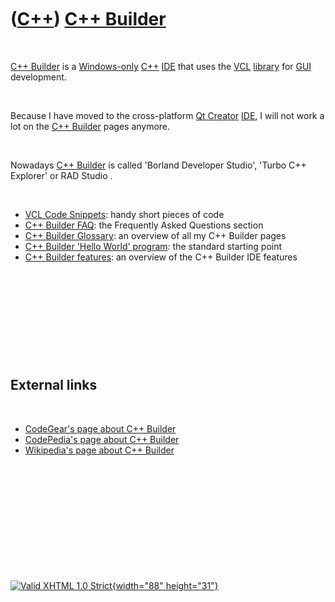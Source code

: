 



 

 

 

 

 

([C++](Cpp.htm)) [C++ Builder](CppBuilder.htm)
==============================================

 

[C++ Builder](CppBuilder.htm) is a [Windows-only](CppWindows.htm)
[C++](Cpp.htm) [IDE](CppIde.htm) that uses the [VCL](CppVcl.htm)
[library](CppLibrary.htm) for [GUI](CppGui.htm) development.

 

Because I have moved to the cross-platform [Qt
Creator](CppQtCreator.htm) [IDE](CppIde.htm), I will not work a lot on
the [C++ Builder](CppBuilder.htm) pages anymore.

 

Nowadays [C++ Builder](CppBuilder.htm) is called 'Borland Developer
Studio', 'Turbo C++ Explorer' or RAD Studio .

 

-   [VCL Code Snippets](CppVclCodeSnippets.htm): handy short pieces of
    code
-   [C++ Builder FAQ](CppBuilderFaq.htm): the Frequently Asked Questions
    section
-   [C++ Builder Glossary](CppBuilderGlossary.htm): an overview of all
    my C++ Builder pages
-   [C++ Builder 'Hello World' program](CppBuilderHelloWorld.htm): the
    standard starting point
-   [C++ Builder features](CppBuilderFeatures.htm): an overview of the
    C++ Builder IDE features

 

 

 

 

 

External links
--------------

 

-   [CodeGear's page about C++
    Builder](http://www.codegear.com/products/cppbuilder)
-   [CodePedia's page about C++
    Builder](http://www.codepedia.com/1/CppBuilder)
-   [Wikipedia's page about C++
    Builder](http://en.wikipedia.org/wiki/C%2B%2B_Builder)

 

 

 

 

 





 

[![Valid XHTML 1.0 Strict](valid-xhtml10.png){width="88"
height="31"}](http://validator.w3.org/check?uri=referer)
